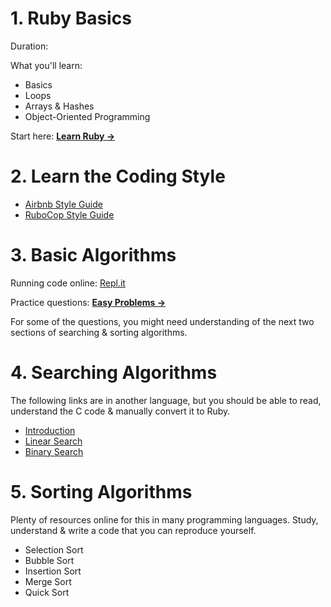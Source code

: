 # 1. Ruby Basics
Duration: 

What you'll learn:
* Basics
* Loops
* Arrays & Hashes
* Object-Oriented Programming

Start here: **[Learn Ruby &rarr;](https://www.codecademy.com/learn/learn-ruby)**


# 2. Learn the Coding Style
* [Airbnb Style Guide](https://github.com/airbnb/ruby)
* [RuboCop Style Guide](https://github.com/rubocop-hq/ruby-style-guide)


# 3. Basic Algorithms

Running code online: [Repl.it](http://repl.it)

Practice questions: 
**[Easy Problems &rarr;](https://github.com/IdentitySquare/Engineering-Internship/tree/main/Problems/Easy)**

For some of the questions, you might need understanding of the next two sections of searching & sorting algorithms. 


# 4. Searching Algorithms
The following links are in another language, but you should be able to read, understand the C code & manually convert it to Ruby.

* [Introduction](https://www.studytonight.com/data-structures/search-algorithms)
* [Linear Search](https://www.studytonight.com/data-structures/linear-search-algorithm)
* [Binary Search](https://www.studytonight.com/data-structures/binary-search-algorithm)


# 5. Sorting Algorithms
Plenty of resources online for this in many programming languages. Study, understand & write a code that you can reproduce yourself. 

* Selection Sort
* Bubble Sort
* Insertion Sort
* Merge Sort
* Quick Sort
